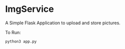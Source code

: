 # ImgService

A Simple Flask Application to upload and store pictures.

To Run:
```
python3 app.py
```
